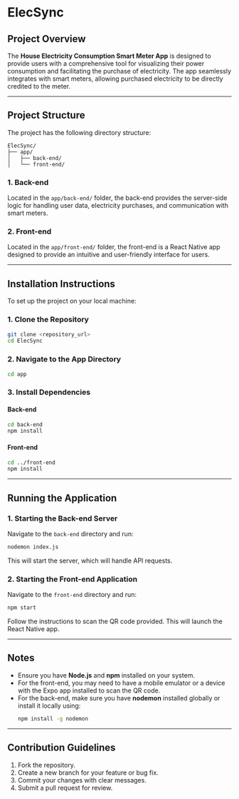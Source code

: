 # ElecSync

## Project Overview

The **House Electricity Consumption Smart Meter App** is designed to provide users with a comprehensive tool for visualizing their power consumption and facilitating the purchase of electricity. The app seamlessly integrates with smart meters, allowing purchased electricity to be directly credited to the meter.

---

## Project Structure

The project has the following directory structure:

```
ElecSync/
├── app/
│   ├── back-end/
│   └── front-end/
```

### 1. **Back-end**

Located in the `app/back-end/` folder, the back-end provides the server-side logic for handling user data, electricity purchases, and communication with smart meters.

### 2. **Front-end**

Located in the `app/front-end/` folder, the front-end is a React Native app designed to provide an intuitive and user-friendly interface for users.

---

## Installation Instructions

To set up the project on your local machine:

### 1. Clone the Repository

```bash
git clone <repository_url>
cd ElecSync
```

### 2. Navigate to the App Directory

```bash
cd app
```

### 3. Install Dependencies

#### Back-end

```bash
cd back-end
npm install
```

#### Front-end

```bash
cd ../front-end
npm install
```

---

## Running the Application

### 1. Starting the Back-end Server

Navigate to the `back-end` directory and run:

```bash
nodemon index.js
```

This will start the server, which will handle API requests.

### 2. Starting the Front-end Application

Navigate to the `front-end` directory and run:

```bash
npm start
```

Follow the instructions to scan the QR code provided. This will launch the React Native app.

---

## Notes

- Ensure you have **Node.js** and **npm** installed on your system.
- For the front-end, you may need to have a mobile emulator or a device with the Expo app installed to scan the QR code.
- For the back-end, make sure you have **nodemon** installed globally or install it locally using:
  ```bash
  npm install -g nodemon
  ```

---

## Contribution Guidelines

1. Fork the repository.
2. Create a new branch for your feature or bug fix.
3. Commit your changes with clear messages.
4. Submit a pull request for review.

